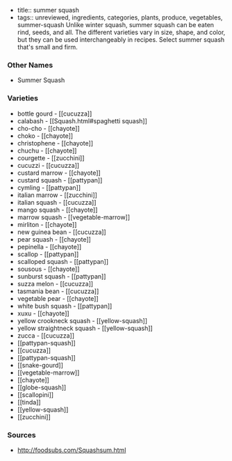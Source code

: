 - title:: summer squash
- tags:: unreviewed, ingredients, categories, plants, produce, vegetables, summer-squash
Unlike winter squash, summer squash can be eaten rind, seeds, and all. The different varieties vary in size, shape, and color, but they can be used interchangeably in recipes. Select summer squash that's small and firm.

### Other Names

* Summer Squash

### Varieties

* bottle gourd - [[cucuzza]]
* calabash - [[Squash.html#spaghetti squash]]
* cho-cho - [[chayote]]
* choko - [[chayote]]
* christophene - [[chayote]]
* chuchu - [[chayote]]
* courgette - [[zucchini]]
* cucuzzi - [[cucuzza]]
* custard marrow - [[chayote]]
* custard squash - [[pattypan]]
* cymling - [[pattypan]]
* italian marrow - [[zucchini]]
* italian squash - [[cucuzza]]
* mango squash - [[chayote]]
* marrow squash - [[vegetable-marrow]]
* mirliton - [[chayote]]
* new guinea bean - [[cucuzza]]
* pear squash - [[chayote]]
* pepinella - [[chayote]]
* scallop - [[pattypan]]
* scalloped squash - [[pattypan]]
* sousous - [[chayote]]
* sunburst squash - [[pattypan]]
* suzza melon - [[cucuzza]]
* tasmania bean - [[cucuzza]]
* vegetable pear - [[chayote]]
* white bush squash - [[pattypan]]
* xuxu - [[chayote]]
* yellow crookneck squash - [[yellow-squash]]
* yellow straightneck squash - [[yellow-squash]]
* zucca - [[cucuzza]]
* [[pattypan-squash]]
* [[cucuzza]]
* [[pattypan-squash]]
* [[snake-gourd]]
* [[vegetable-marrow]]
* [[chayote]]
* [[globe-squash]]
* [[scallopini]]
* [[tinda]]
* [[yellow-squash]]
* [[zucchini]]

### Sources
* http://foodsubs.com/Squashsum.html
